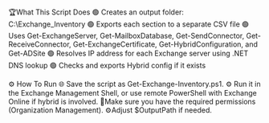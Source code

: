 🏆What This Script Does
🟢 Creates an output folder: C:\Exchange_Inventory
🟢 Exports each section to a separate CSV file
🟢 Uses Get-ExchangeServer, Get-MailboxDatabase, Get-SendConnector, Get-ReceiveConnector, Get-ExchangeCertificate, Get-HybridConfiguration, and Get-ADSite
🟢 Resolves IP address for each Exchange server using .NET DNS lookup
🟢 Checks and exports Hybrid config if it exists

⚙️ How To Run
🌐 Save the script as Get-Exchange-Inventory.ps1.
⚙️ Run it in the Exchange Management Shell, or use remote PowerShell with Exchange Online if hybrid is involved.
🧱Make sure you have the required permissions (Organization Management).
⚙️Adjust $OutputPath if needed.